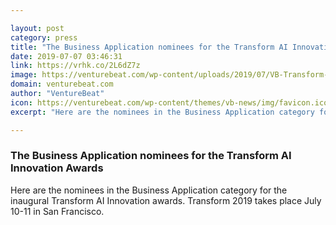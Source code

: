 ```yaml
---

layout: post
category: press
title: "The Business Application nominees for the Transform AI Innovation Awards"
date: 2019-07-07 03:46:31
link: https://vrhk.co/2L6dZ7z
image: https://venturebeat.com/wp-content/uploads/2019/07/VB-Transform-AI-Innovation-Awards-header.jpg?w=1200&strip=all
domain: venturebeat.com
author: "VentureBeat"
icon: https://venturebeat.com/wp-content/themes/vb-news/img/favicon.ico
excerpt: "Here are the nominees in the Business Application category for the inaugural Transform AI Innovation awards. Transform 2019 takes place July 10-11 in San Francisco."

---
```


### The Business Application nominees for the Transform AI Innovation Awards

Here are the nominees in the Business Application category for the inaugural Transform AI Innovation awards. Transform 2019 takes place July 10-11 in San Francisco.